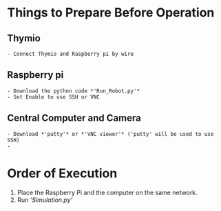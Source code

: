 # Things to Prepare Before Operation
  ## Thymio
    - Connect Thymio and Raspberry pi by wire
    
  ## Raspberry pi
    - Download the python code *'Run_Robot.py'*
    - Set Enable to use SSH or VNC
    
  ## Central Computer and Camera
    - Download *'putty'* or *'VNC viewer'* ('putty' will be used to use SSH) 
    - 
  
# Order of Execution
  1. Place the Raspberry Pi and the computer on the same network.
  2. Run *'Simulation.py'*
